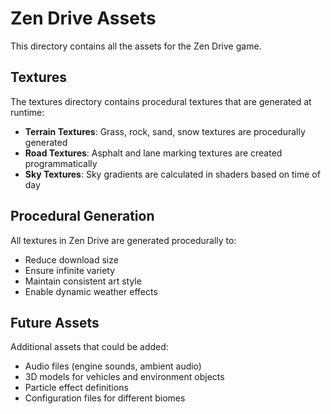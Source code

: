 # Zen Drive Assets

This directory contains all the assets for the Zen Drive game.

## Textures

The textures directory contains procedural textures that are generated at runtime:

- **Terrain Textures**: Grass, rock, sand, snow textures are procedurally generated
- **Road Textures**: Asphalt and lane marking textures are created programmatically
- **Sky Textures**: Sky gradients are calculated in shaders based on time of day

## Procedural Generation

All textures in Zen Drive are generated procedurally to:
- Reduce download size
- Ensure infinite variety
- Maintain consistent art style
- Enable dynamic weather effects

## Future Assets

Additional assets that could be added:
- Audio files (engine sounds, ambient audio)
- 3D models for vehicles and environment objects
- Particle effect definitions
- Configuration files for different biomes
